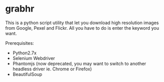 # grabhr

This is a python script utility that let you download high resolution images from Google, Pexel and Flickr. All you have to do is enter the keyword you want.

Prerequisites:
  - Python2.7x
  - Selenium Webdriver
  - Phantomjs (now deprecated, you may want to switch to another headless driver ie. Chrome or Firefox)
  - BeautifulSoup
